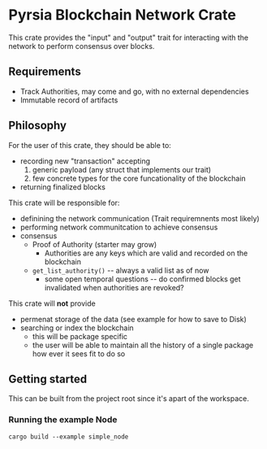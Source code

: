 # Pyrsia Blockchain Network Crate

This crate provides the "input" and "output" trait for interacting with the network to perform consensus over blocks.

## Requirements

- Track Authorities, may come and go, with no external dependencies
- Immutable record of artifacts

## Philosophy

For the user of this crate, they should be able to:

- recording new "transaction" accepting
  1. generic payload (any struct that implements our trait)
  2. few concrete types for the core funcationality of the blockchain
- returning finalized blocks

This crate will be responsible for:

- definining the network communication (Trait requiremnents most likely)
- performing network communitcation to achieve consensus
- consensus 
  - Proof of Authority (starter may grow)
    - Authorities are any keys which are valid and recorded on the blockchain
  - `get_list_authority()` -- always a valid list as of now
    - some open temporal questions -- do confirmed blocks get invalidated when authorities are revoked?

This crate will **not** provide

- permenat storage of the data (see example for how to save to Disk)
- searching or index the blockchain
  - this will be package specific
  - the user will be able to maintain all the history of a single package how ever it sees fit to do so

## Getting started

This can be built from the project root since it's apart of the workspace.

### Running the example Node

```
cargo build --example simple_node
```
